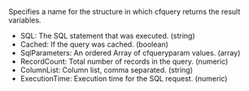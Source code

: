 Specifies a name for the structure in which cfquery returns
the result variables.

- SQL: The SQL statement that was executed. (string)
- Cached: If the query was cached. (boolean)
- SqlParameters: An ordered Array of cfqueryparam values. (array)
- RecordCount: Total number of records in the query. (numeric)
- ColumnList: Column list, comma separated. (string)
- ExecutionTime: Execution time for the SQL request. (numeric)
